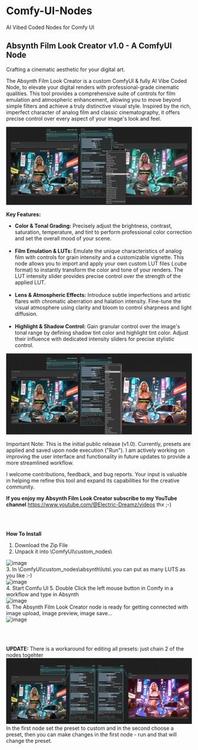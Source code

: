# Comfy-UI-Nodes
AI Vibed Coded Nodes for Comfy UI

<strong><h2>Absynth Film Look Creator v1.0 - A ComfyUI Node</h2></strong>
Crafting a cinematic aesthetic for your digital art.

The Absynth Film Look Creator is a custom ComfyUI & fully AI Vibe Coded Node, to elevate your digital renders with professional-grade cinematic qualities. This tool provides a comprehensive suite of controls for film emulation and atmospheric enhancement, allowing you to move beyond simple filters and achieve a truly distinctive visual style. Inspired by the rich, imperfect character of analog film and classic cinematography, it offers precise control over every aspect of your image's look and feel.

  <div class="image-container">
    <img src="https://raw.githubusercontent.com/Absynth-Vibe-Coding/Comfy-UI-Nodes/main/absynth-film-look-creator-node-comfy-ui_3.png"
         alt="Absynth Film Look Creator Node 3">


<strong>Key Features:</strong>

<ul>
      <li><strong>Color & Tonal Grading:</strong> Precisely adjust the brightness, contrast, saturation, temperature, and tint to perform professional color correction and set the overall mood of your scene.</li><br>
      <li><strong>Film Emulation & LUTs:</strong> Emulate the unique characteristics of analog film with controls for grain intensity and a customizable vignette. This node allows you to import and apply your own custom LUT files (.cube format) to instantly transform the color and tone of your renders. The LUT intensity slider provides precise control over the strength of the applied LUT.</li><br>
      <li><strong>Lens & Atmospheric Effects:</strong> Introduce subtle imperfections and artistic flares with chromatic aberration and halation intensity. Fine-tune the visual atmosphere using clarity and bloom to control sharpness and light diffusion.</li><br>
      <li><strong>Highlight & Shadow Control:</strong> Gain granular control over the image's tonal range by defining shadow tint color and highlight tint color. Adjust their influence with dedicated intensity sliders for precise stylistic control.</li>
    </ul>

    
  </div>
  <div class="image-container">
    <img src="https://raw.githubusercontent.com/Absynth-Vibe-Coding/Comfy-UI-Nodes/main/absynth-film-look-creator-node-comfy-ui_4.png"
         alt="Absynth Film Look Creator Node 4">


Important Note: This is the initial public release (v1.0). Currently, presets are applied and saved upon node execution ("Run"). I am actively working on improving the user interface and functionality in future updates to provide a more streamlined workflow.

I welcome contributions, feedback, and bug reports. Your input is valuable in helping me refine this tool and expand its capabilities for the creative community.


<strong>If you enjoy my Absynth Film Look Creator subscribe to my YouTube channel</strong>
https://www.youtube.com/@Electric-Dreamz/videos thx ;-)

<br> <br>

<strong>How To Install</strong>
1. Download the Zip File
2. Unpack it into \ComfyUI\custom_nodes\ <br>
<img width="446" height="161" alt="image" src="https://github.com/user-attachments/assets/7f73c524-188a-4447-bd90-69878001648f"/>
<br>
3. In \ComfyUI\custom_nodes\absynth\luts\ you can put as many LUTS as you like :-) <br>
<img width="498" height="236" alt="image" src="https://github.com/user-attachments/assets/5ea717c3-3ab8-4de7-aeb6-5f7d74f9f75d" />
<br>
4. Start Comfu UI
5. Double Click the left mouse button in Comfy in a workflow and type in Absynth <br>
<img width="842" height="178" alt="image" src="https://github.com/user-attachments/assets/ce8fc375-433d-4718-914e-a69de1057294" />
<br>
6. The Absynth Film Look Creator node is ready for getting connected with image upload, image preview, image save... <br>
<img width="362" height="769" alt="image" src="https://github.com/user-attachments/assets/2d57513b-1af6-44ae-9ca0-1504ab0f27ed" />
 
<br> <br>

<strong>UPDATE:</strong> There is a workaround for editing all presets: just chain 2 of the nodes togehter 
<img src="https://github.com/Absynth-Vibe-Coding/Comfy-UI-Nodes/blob/main/absynth-film-look-creator-node-comfy-ui_5.png">
In the first node set the preset to custom and in the second choose a preset, then you can make changes in the first node - run and that will change the preset.





